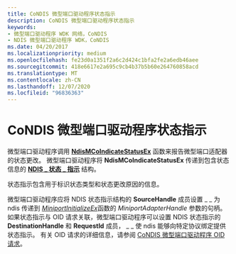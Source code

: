 ```yaml
---
title: CoNDIS 微型端口驱动程序状态指示
description: CoNDIS 微型端口驱动程序状态指示
keywords:
- 微型端口驱动程序 WDK 网络，CoNDIS
- NDIS 微型端口驱动程序 WDK，CoNDIS
ms.date: 04/20/2017
ms.localizationpriority: medium
ms.openlocfilehash: fe23d0a1351f2a6c2d424c1bfa2fe2a6edb46aee
ms.sourcegitcommit: 418e6617e2a695c9cb4b37b5b60e264760858acd
ms.translationtype: MT
ms.contentlocale: zh-CN
ms.lasthandoff: 12/07/2020
ms.locfileid: "96836363"
---
```

# <a name="condis-miniport-driver-status-indications"></a>CoNDIS 微型端口驱动程序状态指示





微型端口驱动程序调用 [**NdisMCoIndicateStatusEx**](/windows-hardware/drivers/ddi/ndis/nf-ndis-ndismcoindicatestatusex) 函数来报告微型端口适配器的状态更改。 微型端口驱动程序将 **NdisMCoIndicateStatusEx** 传递到包含状态信息的 [**NDIS \_ 状态 \_ 指示**](/windows-hardware/drivers/ddi/ndis/ns-ndis-_ndis_status_indication) 结构。

状态指示包含用于标识状态类型和状态更改原因的信息。

微型端口驱动程序应将 NDIS 状态指示结构的 **SourceHandle** 成员设置 \_ \_ 为 ndis 传递到 [*MiniportInitializeEx*](/windows-hardware/drivers/ddi/ndis/nc-ndis-miniport_initialize)函数的 *MiniportAdapterHandle* 参数的句柄。 如果状态指示与 OID 请求关联，微型端口驱动程序可以设置 NDIS 状态指示的 **DestinationHandle** 和 **RequestId** 成员， \_ \_ 使 ndis 能够向特定协议绑定提供状态指示。 有关 OID 请求的详细信息，请参阅 [CoNDIS 微型端口驱动程序 OID 请求](condis-miniport-driver-oid-requests.md)。

 

